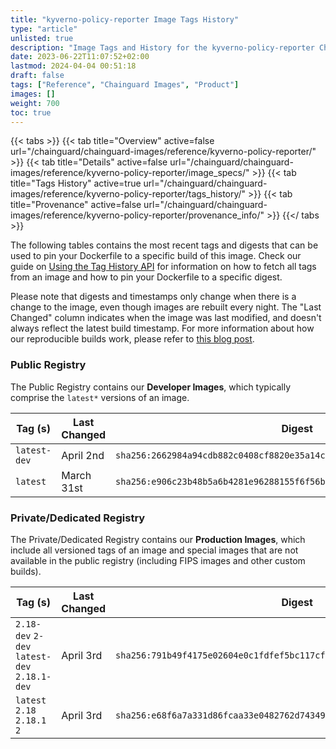 ```yaml
---
title: "kyverno-policy-reporter Image Tags History"
type: "article"
unlisted: true
description: "Image Tags and History for the kyverno-policy-reporter Chainguard Image"
date: 2023-06-22T11:07:52+02:00
lastmod: 2024-04-04 00:51:18
draft: false
tags: ["Reference", "Chainguard Images", "Product"]
images: []
weight: 700
toc: true
---
```


{{< tabs >}}
{{< tab title="Overview" active=false url="/chainguard/chainguard-images/reference/kyverno-policy-reporter/" >}}
{{< tab title="Details" active=false url="/chainguard/chainguard-images/reference/kyverno-policy-reporter/image_specs/" >}}
{{< tab title="Tags History" active=true url="/chainguard/chainguard-images/reference/kyverno-policy-reporter/tags_history/" >}}
{{< tab title="Provenance" active=false url="/chainguard/chainguard-images/reference/kyverno-policy-reporter/provenance_info/" >}}
{{</ tabs >}}

The following tables contains the most recent tags and digests that can be used to pin your Dockerfile to a specific build of this image. Check our guide on [Using the Tag History API](/chainguard/chainguard-images/using-the-tag-history-api/) for information on how to fetch all tags from an image and how to pin your Dockerfile to a specific digest.

Please note that digests and timestamps only change when there is a change to the image, even though images are rebuilt every night. The "Last Changed" column indicates when the image was last modified, and doesn't always reflect the latest build timestamp. For more information about how our reproducible builds work, please refer to [this blog post](https://www.chainguard.dev/unchained/reproducing-chainguards-reproducible-image-builds).

### Public Registry
The Public Registry contains our **Developer Images**, which typically comprise the `latest*` versions of an image.

| Tag (s)       | Last Changed | Digest                                                                    |
|---------------|--------------|---------------------------------------------------------------------------|
|  `latest-dev` | April 2nd    | `sha256:2662984a94cdb882c0408cf8820e35a14c8f8e988ecf6f1acd6a86f6bdf42c4d` |
|  `latest`     | March 31st   | `sha256:e906c23b48b5a6b4281e96288155f6f56bbaea3657ac577c69f95c1ec1195cee` |


### Private/Dedicated Registry
The Private/Dedicated Registry contains our **Production Images**, which include all versioned tags of an image and special images that are not available in the public registry (including FIPS images and other custom builds).

| Tag (s)                                       | Last Changed | Digest                                                                    |
|-----------------------------------------------|--------------|---------------------------------------------------------------------------|
|  `2.18-dev` `2-dev` `latest-dev` `2.18.1-dev` | April 3rd    | `sha256:791b49f4175e02604e0c1fdfef5bc117cf89b85843c3bf393b6ab57838a0501f` |
|  `latest` `2.18` `2.18.1` `2`                 | April 3rd    | `sha256:e68f6a7a331d86fcaa33e0482762d7434982098f9b20d29240c80a329e0bac5e` |

